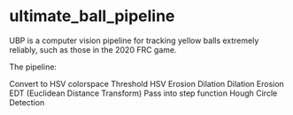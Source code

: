# ultimate_ball_pipeline
UBP is a computer vision pipeline for tracking yellow balls extremely reliably, such as those in the 2020 FRC game. 

The pipeline: 

Convert to HSV colorspace 
Threshold HSV
Erosion 
Dilation 
Dilation
Erosion
EDT (Euclidean Distance Transform)
Pass into step function
Hough Circle Detection
